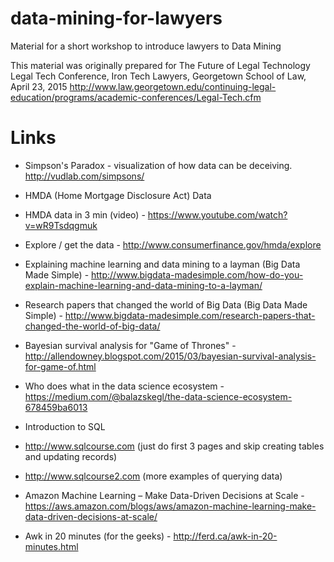 # data-mining-for-lawyers
Material for a short workshop to introduce lawyers to Data Mining

This material was originally prepared for The Future of Legal Technology Legal Tech Conference, Iron Tech Lawyers, Georgetown School of Law, April 23, 2015 http://www.law.georgetown.edu/continuing-legal-education/programs/academic-conferences/Legal-Tech.cfm

# Links

* Simpson's Paradox - visualization of how data can be deceiving. http://vudlab.com/simpsons/
* HMDA (Home Mortgage Disclosure Act) Data
 * HMDA data in 3 min (video) - https://www.youtube.com/watch?v=wR9Tsdqgmuk
 * Explore / get the data - http://www.consumerfinance.gov/hmda/explore

* Explaining machine learning and data mining to a layman (Big Data Made Simple) - http://www.bigdata-madesimple.com/how-do-you-explain-machine-learning-and-data-mining-to-a-layman/

* Research papers that changed the world of Big Data (Big Data Made Simple) - http://www.bigdata-madesimple.com/research-papers-that-changed-the-world-of-big-data/

* Bayesian survival analysis for "Game of Thrones" - http://allendowney.blogspot.com/2015/03/bayesian-survival-analysis-for-game-of.html
* Who does what in the data science ecosystem - https://medium.com/@balazskegl/the-data-science-ecosystem-678459ba6013
 
* Introduction to SQL
 * http://www.sqlcourse.com (just do first 3 pages and skip creating tables and updating records)
 * http://www.sqlcourse2.com (more examples of querying data)

* Amazon Machine Learning – Make Data-Driven Decisions at Scale - https://aws.amazon.com/blogs/aws/amazon-machine-learning-make-data-driven-decisions-at-scale/

* Awk in 20 minutes (for the geeks) - http://ferd.ca/awk-in-20-minutes.html
